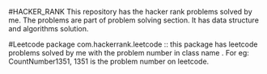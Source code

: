 #HACKER_RANK
This repository has the hacker rank problems solved by me.
The problems are part of problem solving section.
It has data structure and algorithms solution.

#Leetcode
package com.hackerrank.leetcode :: this package has leetcode problems
solved by me with the problem number in class name . For eg: CountNumber1351,
1351 is the problem number on leetcode.
